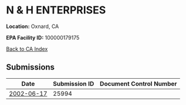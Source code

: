 # N & H ENTERPRISES

**Location:** Oxnard, CA

**EPA Facility ID:** 100000179175

[Back to CA Index](../../index.md)

## Submissions

| Date | Submission ID | Document Control Number |
|------|--------------|-------------------------|
| [2002-06-17](submissions/25994.md) | 25994 |  |
